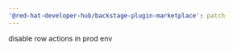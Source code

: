 ```yaml
---
'@red-hat-developer-hub/backstage-plugin-marketplace': patch
---
```


disable row actions in prod env
